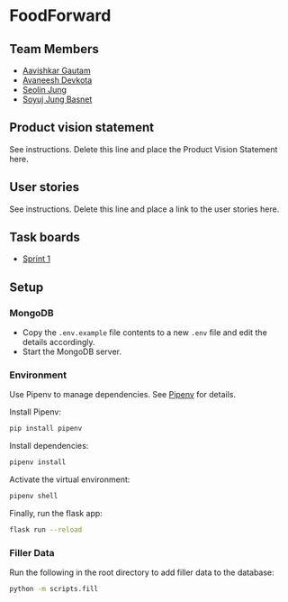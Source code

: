 # FoodForward

## Team Members

* [Aavishkar Gautam](https://github.com/aavishkar6)
* [Avaneesh Devkota](https://github.com/avaneeshdevkota)
* [Seolin Jung](https://github.com/seolinjung)
* [Soyuj Jung Basnet](https://github.com/basnetsoyuj)

## Product vision statement

See instructions. Delete this line and place the Product Vision Statement here.

## User stories

See instructions. Delete this line and place a link to the user stories here.

## Task boards

* [Sprint 1](https://github.com/orgs/software-students-fall2023/projects/15/views/1?layout=board)

## Setup

### MongoDB

- Copy the `.env.example` file contents to a new `.env` file and edit the details accordingly.
- Start the MongoDB server.

### Environment

Use Pipenv to manage dependencies. See [Pipenv](https://pipenv.pypa.io/en/latest/installation/) for details.

Install Pipenv:

```sh
pip install pipenv
```

Install dependencies:

```sh
pipenv install
```

Activate the virtual environment:

```sh
pipenv shell
```

Finally, run the flask app:

```sh
flask run --reload
```

### Filler Data

Run the following in the root directory to add filler data to the database:

```sh
python -m scripts.fill
```